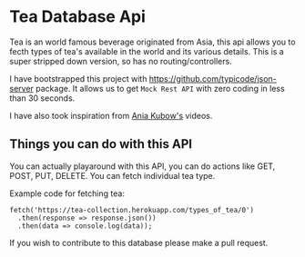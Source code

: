 # Tea Database Api

Tea is an world famous beverage originated from Asia, this api allows you to fecth types of tea's available in the world and its various details. This is a super stripped down version, so has no routing/controllers.

I have bootstrapped this project with <https://github.com/typicode/json-server> package. It allows us to get `Mock Rest API` with zero coding in less than 30 seconds.

I have also took inspiration from [Ania Kubow's](https://github.com/kubowania) videos.

## Things you can do with this API

You can actually playaround with this API, you can do actions like GET, POST, PUT, DELETE. You can fetch individual tea type.

Example code for fetching tea:
```
fetch('https://tea-collection.herokuapp.com/types_of_tea/0')
  .then(response => response.json())
  .then(data => console.log(data));
  ```

If you wish to contribute to this database please make a pull request.
